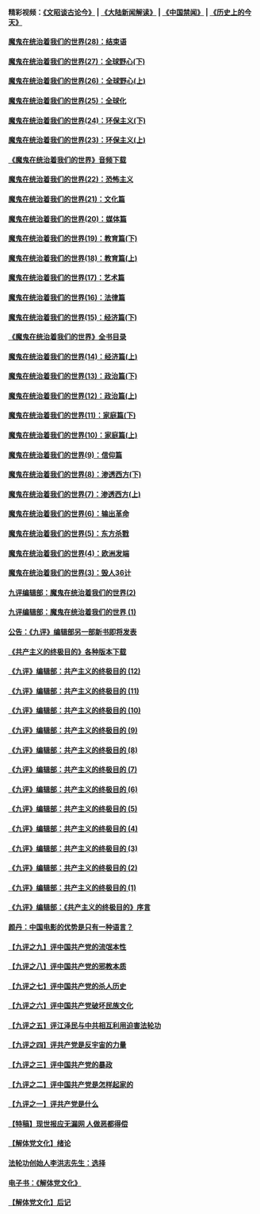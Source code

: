 #### 精彩视频：[《文昭谈古论今》](https://github.com/gfw-breaker/wenzhao) | [《大陆新闻解读》](https://github.com/gfw-breaker/ntdtv-comedy) | [《中国禁闻》](https://github.com/gfw-breaker/ntdtv-news) | [《历史上的今天》](https://github.com/gfw-breaker/today-in-history) 

#### [魔鬼在统治着我们的世界(28)：结束语](../pages/nsc422/n10936246.md?t=01310630) 

#### [魔鬼在统治着我们的世界(27)：全球野心(下)](../pages/nsc422/n10928319.md?t=01310630) 

#### [魔鬼在统治着我们的世界(26)：全球野心(上)](../pages/nsc422/n10900318.md?t=01310630) 

#### [魔鬼在统治着我们的世界(25)：全球化](../pages/nsc422/n10788205.md?t=01310630) 

#### [魔鬼在统治着我们的世界(24)：环保主义(下)](../pages/nsc422/n10695307.md?t=01310630) 

#### [魔鬼在统治着我们的世界(23)：环保主义(上)](../pages/nsc422/n10688613.md?t=01310630) 

#### [《魔鬼在统治着我们的世界》音频下载](../pages/nsc422/n10635553.md?t=01310630) 

#### [魔鬼在统治着我们的世界(22)：恐怖主义](../pages/nsc422/n10614727.md?t=01310630) 

#### [魔鬼在统治着我们的世界(21)：文化篇](../pages/nsc422/n10597706.md?t=01310630) 

#### [魔鬼在统治着我们的世界(20)：媒体篇](../pages/nsc422/n10586579.md?t=01310630) 

#### [魔鬼在统治着我们的世界(19)：教育篇(下)](../pages/nsc422/n10564808.md?t=01310630) 

#### [魔鬼在统治着我们的世界(18)：教育篇(上)](../pages/nsc422/n10526970.md?t=01310630) 

#### [魔鬼在统治着我们的世界(17)：艺术篇](../pages/nsc422/n10499093.md?t=01310630) 

#### [魔鬼在统治着我们的世界(16)：法律篇](../pages/nsc422/n10485969.md?t=01310630) 

#### [魔鬼在统治着我们的世界(15)：经济篇(下)](../pages/nsc422/n10469975.md?t=01310630) 

#### [《魔鬼在统治着我们的世界》全书目录](../pages/nsc422/n10464261.md?t=01310630) 

#### [魔鬼在统治着我们的世界(14)：经济篇(上)](../pages/nsc422/n10457370.md?t=01310630) 

#### [魔鬼在统治着我们的世界(13)：政治篇(下)](../pages/nsc422/n10448270.md?t=01310630) 

#### [魔鬼在统治着我们的世界(12)：政治篇(上)](../pages/nsc422/n10444576.md?t=01310630) 

#### [魔鬼在统治着我们的世界(11)：家庭篇(下)](../pages/nsc422/n10440961.md?t=01310630) 

#### [魔鬼在统治着我们的世界(10)：家庭篇(上)](../pages/nsc422/n10435448.md?t=01310630) 

#### [魔鬼在统治着我们的世界(9)：信仰篇](../pages/nsc422/n10432159.md?t=01310630) 

#### [魔鬼在统治着我们的世界(8)：渗透西方(下)](../pages/nsc422/n10429603.md?t=01310630) 

#### [魔鬼在统治着我们的世界(7)：渗透西方(上)](../pages/nsc422/n10426013.md?t=01310630) 

#### [魔鬼在统治着我们的世界(6)：输出革命](../pages/nsc422/n10421536.md?t=01310630) 

#### [魔鬼在统治着我们的世界(5)：东方杀戮](../pages/nsc422/n10417707.md?t=01310630) 

#### [魔鬼在统治着我们的世界(4)：欧洲发端](../pages/nsc422/n10414890.md?t=01310630) 

#### [魔鬼在统治着我们的世界(3)：毁人36计](../pages/nsc422/n10411583.md?t=01310630) 

#### [九评编辑部：魔鬼在统治着我们的世界(2)](../pages/nsc422/n10410036.md?t=01310630) 

#### [九评编辑部：魔鬼在统治着我们的世界 (1)](../pages/nsc422/n10406825.md?t=01310630) 

#### [公告：《九评》编辑部另一部新书即将发表](../pages/nsc422/n10405104.md?t=01310630) 

#### [《共产主义的终极目的》各种版本下载](../pages/nsc422/n10022138.md?t=01310630) 

#### [《九评》编辑部：共产主义的终极目的 (12)](../pages/nsc422/n9933272.md?t=01310630) 

#### [《九评》编辑部：共产主义的终极目的 (11)](../pages/nsc422/n9924973.md?t=01310630) 

#### [《九评》编辑部：共产主义的终极目的 (10)](../pages/nsc422/n9920883.md?t=01310630) 

#### [《九评》编辑部：共产主义的终极目的 (9)](../pages/nsc422/n9916363.md?t=01310630) 

#### [《九评》编辑部：共产主义的终极目的 (8)](../pages/nsc422/n9912488.md?t=01310630) 

#### [《九评》编辑部：共产主义的终极目的 (7)](../pages/nsc422/n9901176.md?t=01310630) 

#### [《九评》编辑部：共产主义的终极目的 (6)](../pages/nsc422/n9899359.md?t=01310630) 

#### [《九评》编辑部：共产主义的终极目的 (5)](../pages/nsc422/n9893174.md?t=01310630) 

#### [《九评》编辑部：共产主义的终极目的 (4)](../pages/nsc422/n9891246.md?t=01310630) 

#### [《九评》编辑部：共产主义的终极目的 (3)](../pages/nsc422/n9879879.md?t=01310630) 

#### [《九评》编辑部：共产主义的终极目的 (2)](../pages/nsc422/n9876205.md?t=01310630) 

#### [《九评》编辑部：共产主义的终极目的 (1)](../pages/nsc422/n9865857.md?t=01310630) 

#### [《九评》编辑部：《共产主义的终极目的》序言](../pages/nsc422/n9862666.md?t=01310630) 

#### [颜丹：中国电影的优势是只有一种语言？](../pages/nsc422/n9583062.md?t=01310630) 

#### [【九评之九】评中国共产党的流氓本性](../pages/nsc422/n737542.md?t=01310630) 

#### [【九评之八】评中国共产党的邪教本质](../pages/nsc422/n735942.md?t=01310630) 

#### [【九评之七】评中国共产党的杀人历史](../pages/nsc422/n733806.md?t=01310630) 

#### [【九评之六】评中国共产党破坏民族文化](../pages/nsc422/n731667.md?t=01310630) 

#### [【九评之五】评江泽民与中共相互利用迫害法轮功](../pages/nsc422/n730058.md?t=01310630) 

#### [【九评之四】评共产党是反宇宙的力量](../pages/nsc422/n727814.md?t=01310630) 

#### [【九评之三】评中国共产党的暴政](../pages/nsc422/n725597.md?t=01310630) 

#### [【九评之二】评中国共产党是怎样起家的](../pages/nsc422/n723946.md?t=01310630) 

#### [【九评之一】评共产党是什么](../pages/nsc422/n722529.md?t=01310630) 

#### [【特稿】现世报应无漏网 人做恶都得偿](../pages/nsc422/n4215167.md?t=01310630) 

#### [【解体党文化】绪论](../pages/nsc422/n1449356.md?t=01310630) 

#### [法轮功创始人李洪志先生：选择](../pages/nsc422/n3580738.md?t=01310630) 

#### [电子书：《解体党文化》](../pages/nsc422/n1573484.md?t=01310630) 

#### [【解体党文化】后记](../pages/nsc422/n1531999.md?t=01310630) 


